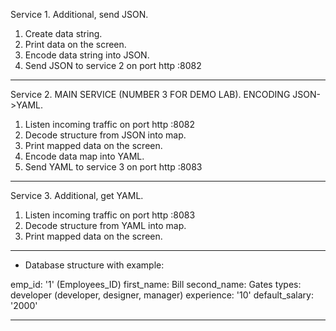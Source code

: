 Service 1. Additional, send JSON.

1. Create data string.
2. Print data on the screen.
2. Encode data string into JSON.
3. Send JSON to service 2 on port http :8082
_____________

Service 2. MAIN SERVICE (NUMBER 3 FOR DEMO LAB). ENCODING JSON->YAML.

1. Listen incoming traffic on port http :8082
2. Decode structure from JSON into map.
3. Print mapped data on the screen.
4. Encode data map into YAML.
5. Send YAML to service 3 on port http :8083
_____________

Service 3. Additional, get YAML.

1. Listen incoming traffic on port http :8083
2. Decode structure from YAML into map.
3. Print mapped data on the screen.
________

* Database structure with example:

emp_id: '1' (Employees_ID)
first_name: Bill
second_name: Gates
types: developer   (developer, designer, manager)
experience: '10'
default_salary: '2000'
________
